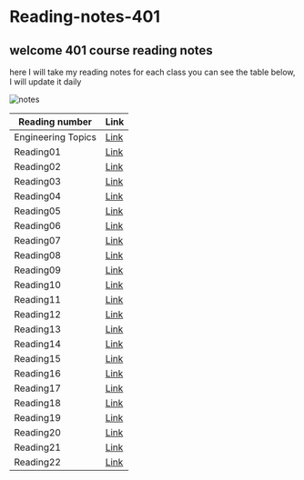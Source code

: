 # Reading-notes-401

## welcome 401 course reading notes

here I will take my reading notes for each class you can see the table below, I will update it daily

![notes](https://www.invespcro.com/blog/images/blog-images/main.png)

| Reading number     | Link                                                           |
| ------------------ | -------------------------------------------------------------- |
| Engineering Topics | [Link](https://messeili.github.io/reading-notes/401/engTopics) |
| Reading01          | [Link](https://messeili.github.io/reading-notes/401/reading01) |
| Reading02          | [Link](https://messeili.github.io/reading-notes/401/reading02) |
| Reading03          | [Link](https://messeili.github.io/reading-notes/401/reading03) |
| Reading04          | [Link](https://messeili.github.io/reading-notes/401/reading04) |
| Reading05          | [Link](https://messeili.github.io/reading-notes/401/reading05) |
| Reading06          | [Link](https://messeili.github.io/reading-notes/401/reading06) |
| Reading07          | [Link](https://messeili.github.io/reading-notes/401/reading07) |
| Reading08          | [Link](https://messeili.github.io/reading-notes/401/reading08) |
| Reading09          | [Link](https://messeili.github.io/reading-notes/401/reading09) |
| Reading10          | [Link](https://messeili.github.io/reading-notes/401/reading10) |
| Reading11          | [Link](https://messeili.github.io/reading-notes/401/reading11) |
| Reading12          | [Link](https://messeili.github.io/reading-notes/401/reading12) |
| Reading13          | [Link](https://messeili.github.io/reading-notes/401/reading13) |
| Reading14          | [Link](https://messeili.github.io/reading-notes/401/reading14) |
| Reading15          | [Link](https://messeili.github.io/reading-notes/401/reading15) |
| Reading16          | [Link](https://messeili.github.io/reading-notes/401/reading16) |
| Reading17          | [Link](https://messeili.github.io/reading-notes/401/reading17) |
| Reading18          | [Link](https://messeili.github.io/reading-notes/401/reading18) |
| Reading19          | [Link](https://messeili.github.io/reading-notes/401/reading19) |
| Reading20          | [Link](https://messeili.github.io/reading-notes/401/reading20) |
| Reading21          | [Link](https://messeili.github.io/reading-notes/401/reading21) |
| Reading22          | [Link](https://messeili.github.io/reading-notes/401/reading22) |
